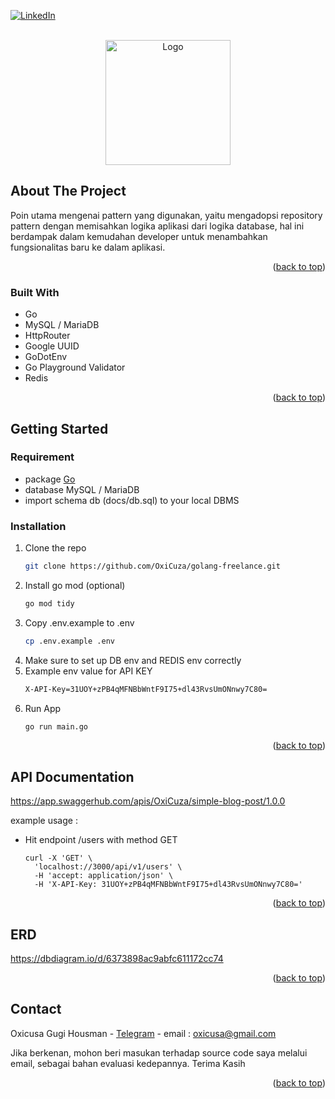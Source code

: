 <!-- PROJECT SHIELDS -->
[![LinkedIn][linkedin-shield]][linkedin-url]


<!-- PROJECT LOGO -->
<br />
<div align="center" id="readme-top">
  <a href="https://go.dev/">
    <img src="https://go.dev/blog/go-brand/Go-Logo/PNG/Go-Logo_LightBlue.png" alt="Logo" width="200" height="200">
  </a>
</div>



<!-- ABOUT THE PROJECT -->
## About The Project

Poin utama mengenai pattern yang digunakan, yaitu mengadopsi repository pattern
dengan memisahkan logika aplikasi dari logika database, hal ini berdampak dalam
kemudahan developer untuk menambahkan fungsionalitas baru ke dalam aplikasi.

<p align="right">(<a href="#readme-top">back to top</a>)</p>



### Built With

* Go
* MySQL / MariaDB
* HttpRouter
* Google UUID
* GoDotEnv
* Go Playground Validator
* Redis

<p align="right">(<a href="#readme-top">back to top</a>)</p>



<!-- GETTING STARTED -->
## Getting Started

### Requirement

* package [Go](https://go.dev/learn/)
* database MySQL / MariaDB
* import schema db (docs/db.sql) to your local DBMS

### Installation

1. Clone the repo
   ```sh
   git clone https://github.com/OxiCuza/golang-freelance.git
   ```
2. Install go mod (optional)
   ```sh
   go mod tidy
   ```
3. Copy .env.example to .env
   ```sh
   cp .env.example .env
   ```
4. Make sure to set up DB env and REDIS env correctly
5. Example env value for API KEY
   ```sh
   X-API-Key=31UOY+zPB4qMFNBbWntF9I75+dl43RvsUmONnwy7C80=
   ```
6. Run App
   ```sh
   go run main.go
   ```

<p align="right">(<a href="#readme-top">back to top</a>)</p>



<!-- API Documentation -->
## API Documentation

https://app.swaggerhub.com/apis/OxiCuza/simple-blog-post/1.0.0

example usage :
* Hit endpoint /users with method GET
   ```shell
   curl -X 'GET' \
     'localhost://3000/api/v1/users' \
     -H 'accept: application/json' \
     -H 'X-API-Key: 31UOY+zPB4qMFNBbWntF9I75+dl43RvsUmONnwy7C80='
   ```

<p align="right">(<a href="#readme-top">back to top</a>)</p>


<!-- API Documentation -->
## ERD
https://dbdiagram.io/d/6373898ac9abfc611172cc74

<p align="right">(<a href="#readme-top">back to top</a>)</p>


<!-- CONTACT -->
## Contact

Oxicusa Gugi Housman - [Telegram](https://t.me/OxiCuza) - email : oxicusa@gmail.com

<p>
    Jika berkenan, mohon beri masukan terhadap source code saya melalui email, sebagai bahan evaluasi kedepannya. Terima Kasih
</p>

<p align="right">(<a href="#readme-top">back to top</a>)</p>



<!-- MARKDOWN LINKS & IMAGES -->
[linkedin-shield]: https://img.shields.io/badge/-LinkedIn-black.svg?style=for-the-badge&logo=linkedin&colorB=555
[linkedin-url]: https://www.linkedin.com/in/oxicusa/

